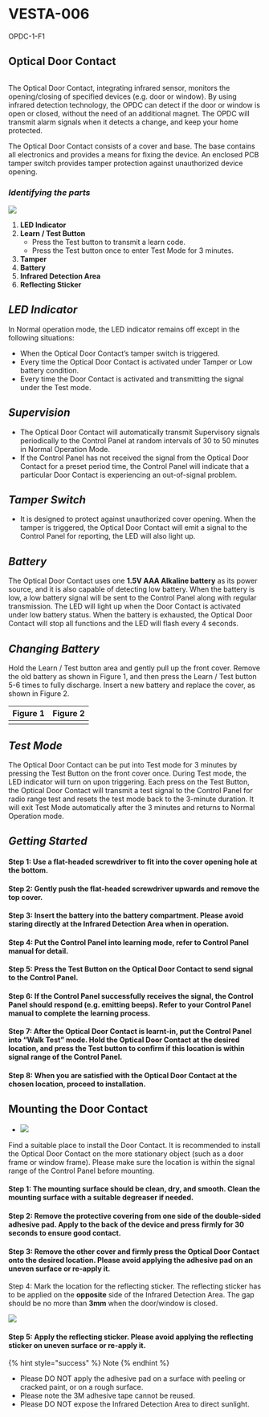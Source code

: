 # VESTA-006

OPDC-1-F1

## Optical Door Contact

<figure><img src=".gitbook/assets/image (1) (1) (1) (1) (1) (1) (1) (1) (1).png" alt=""><figcaption></figcaption></figure>

The Optical Door Contact, integrating infrared sensor, monitors the opening/closing of specified devices (e.g. door or window). By using infrared detection technology, the OPDC can detect if the door or window is open or closed, without the need of an additional magnet. The OPDC will transmit alarm signals when it detects a change, and keep your home protected.

The Optical Door Contact consists of a cover and base. The base contains all electronics and provides a means for fixing the device. An enclosed PCB tamper switch provides tamper protection against unauthorized device opening.

### _**Identifying the parts**_

![](<.gitbook/assets/0 (13).png>)

1. **LED Indicator**
2. **Learn / Test Button**
   * Press the Test button to transmit a learn code.
   * Press the Test button once to enter Test Mode for 3 minutes.
3. **Tamper**
4. **Battery**
5. **Infrared Detection Area**
6. **Reflecting Sticker**

## _**LED Indicator**_

In Normal operation mode, the LED indicator remains off except in the following situations:

* When the Optical Door Contact’s tamper switch is triggered.
* Every time the Optical Door Contact is activated under Tamper or Low battery condition.
* Every time the Door Contact is activated and transmitting the signal under the Test mode.

## _**Supervision**_

* The Optical Door Contact will automatically transmit Supervisory signals periodically to the Control Panel at random intervals of 30 to 50 minutes in Normal Operation Mode.
* If the Control Panel has not received the signal from the Optical Door Contact for a preset period time, the Control Panel will indicate that a particular Door Contact is experiencing an out-of-signal problem.

## _**Tamper Switch**_

* It is designed to protect against unauthorized cover opening. When the tamper is triggered, the Optical Door Contact will emit a signal to the Control Panel for reporting, the LED will also light up.

## _**Battery**_

The Optical Door Contact uses one **1.5V AAA Alkaline battery** as its power source, and it is also capable of detecting low battery. When the battery is low, a low battery signal will be sent to the Control Panel along with regular transmission. The LED will light up when the Door Contact is activated under low battery status. When the battery is exhausted, the Optical Door Contact will stop all functions and the LED will flash every 4 seconds.

## _**Changing Battery**_

Hold the Learn / Test button area and gently pull up the front cover. Remove the old battery as shown in Figure 1, and then press the Learn / Test button 5-6 times to fully discharge. Insert a new battery and replace the cover, as shown in Figure 2.

| Figure 1                                                           | Figure 2                                                           |
| ------------------------------------------------------------------ | ------------------------------------------------------------------ |
| <img src=".gitbook/assets/1 (11).png" alt="" data-size="original"> | <img src=".gitbook/assets/2 (11).png" alt="" data-size="original"> |

## _**Test Mode**_

The Optical Door Contact can be put into Test mode for 3 minutes by pressing the Test Button on the front cover once. During Test mode, the LED indicator will turn on upon triggering. Each press on the Test Button, the Optical Door Contact will transmit a test signal to the Control Panel for radio range test and resets the test mode back to the 3-minute duration. It will exit Test Mode automatically after the 3 minutes and returns to Normal Operation mode.

## _**Getting Started**_

#### Step 1:  Use a flat-headed screwdriver to fit into the cover opening hole at the bottom.

#### Step 2:  Gently push the flat-headed screwdriver upwards and remove the top cover.

#### Step 3:  Insert the battery into the battery compartment. Please avoid staring directly at the Infrared Detection Area when in operation.

#### Step 4:  Put the Control Panel into learning mode, refer to Control Panel manual for detail.

#### Step 5:  Press the Test Button on the Optical Door Contact to send signal to the Control Panel.

#### Step 6:  If the Control Panel successfully receives the signal, the Control Panel should respond (e.g. emitting beeps). Refer to your Control Panel manual to complete the learning process.

#### Step 7:  After the Optical Door Contact is learnt-in, put the Control Panel into “**Walk Test**” mode. Hold the Optical Door Contact at the desired location, and press the Test button to confirm if this location is within signal range of the Control Panel.

#### Step 8:  When you are satisfied with the Optical Door Contact at the chosen location, proceed to installation.

## Mounting the Door Contact

* ![](<.gitbook/assets/3 (10).png>)

Find a suitable place to install the Door Contact. It is recommended to install the Optical Door Contact on the more stationary object (such as a door frame or window frame). Please make sure the location is within the signal range of the Control Panel before mounting.

#### Step 1:  The mounting surface should be clean, dry, and smooth. Clean the mounting surface with a suitable degreaser if needed.

#### Step 2:  Remove the protective covering from one side of the double-sided adhesive pad. Apply to the back of the device and press firmly for 30 seconds to ensure good contact.

#### Step 3:  Remove the other cover and firmly press the Optical Door Contact onto the desired location. Please avoid applying the adhesive pad on an uneven surface or re-apply it.

Step 4: Mark the location for the reflecting sticker. The reflecting sticker has to be applied on the **opposite** side of the Infrared Detection Area. The gap should be no more than **3mm** when the door/window is closed.

![](<.gitbook/assets/4 (11).png>)

#### Step 5:  Apply the reflecting sticker. Please avoid applying the reflecting sticker on uneven surface or re-apply it.

{% hint style="success" %}
Note
{% endhint %}

* Please DO NOT apply the adhesive pad on a surface with peeling or cracked paint, or on a rough surface.
* Please note the 3M adhesive tape cannot be reused.
* Please DO NOT expose the Infrared Detection Area to direct sunlight.
